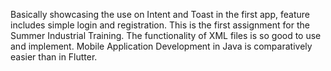 Basically showcasing the use on Intent and Toast in the first app, feature includes simple login and registration. This is the first assignment for the Summer Industrial Training. 
The functionality of XML files is so good to use and implement. Mobile Application Development in Java is comparatively easier than in Flutter.
